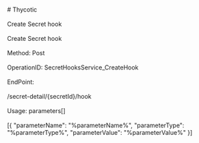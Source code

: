 <br>#     Thycotic</br>
<br>Create Secret hook</br>
<br>Create Secret hook</br>
<br>Method: Post</br>
<br>OperationID: SecretHooksService_CreateHook</br>
<br>EndPoint:</br>
<br>/secret-detail/{secretId}/hook</br>
<br>Usage: parameters[]</br>
<br>[{
  "parameterName": "%parameterName%",
  "parameterType": "%parameterType%",
  "parameterValue": "%parameterValue%"
}]</br>
